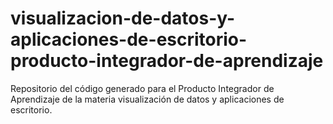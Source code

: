 # visualizacion-de-datos-y-aplicaciones-de-escritorio-producto-integrador-de-aprendizaje
Repositorio del código generado para el Producto Integrador de Aprendizaje de la materia visualización de datos y aplicaciones de escritorio.
